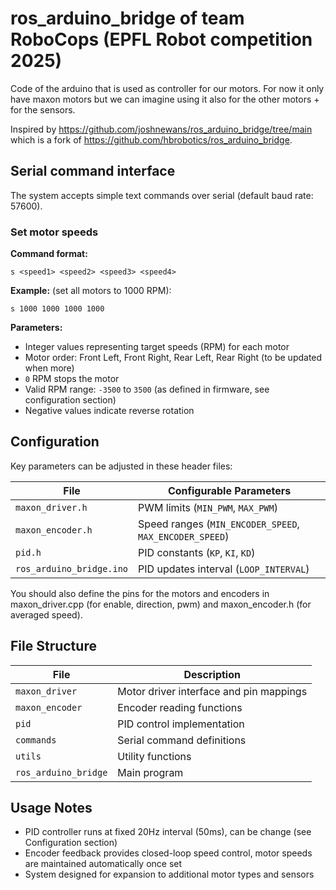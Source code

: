 # ros_arduino_bridge of team RoboCops (EPFL Robot competition 2025)

Code of the arduino that is used as controller for our motors. 
For now it only have maxon motors but we can imagine using it also for the other motors + for the sensors.

Inspired by https://github.com/joshnewans/ros_arduino_bridge/tree/main which is a fork of https://github.com/hbrobotics/ros_arduino_bridge.

## Serial command interface
The system accepts simple text commands over serial (default baud rate: 57600).

### Set motor speeds

**Command format:**

```
s <speed1> <speed2> <speed3> <speed4>
```

**Example:** (set all motors to 1000 RPM):

```
s 1000 1000 1000 1000
```

**Parameters:**
- Integer values representing target speeds (RPM) for each motor
- Motor order: Front Left, Front Right, Rear Left, Rear Right (to be updated when more)
- `0` RPM stops the motor
- Valid RPM range: `-3500` to `3500` (as defined in firmware, see configuration section)
- Negative values indicate reverse rotation

## Configuration
Key parameters can be adjusted in these header files:

| File | Configurable Parameters |
|------|-------------------------|
| `maxon_driver.h` | PWM limits (`MIN_PWM`, `MAX_PWM`) |
| `maxon_encoder.h` | Speed ranges (`MIN_ENCODER_SPEED`, `MAX_ENCODER_SPEED`) |
| `pid.h` | PID constants (`KP`, `KI`, `KD`) |
| `ros_arduino_bridge.ino` | PID updates interval (`LOOP_INTERVAL`) |

You should also define the pins for the motors and encoders in maxon_driver.cpp (for enable, direction, pwm) and maxon_encoder.h (for averaged speed).

## File Structure
| File | Description |
|------|-------------|
| `maxon_driver` | Motor driver interface and pin mappings |
| `maxon_encoder` | Encoder reading functions |
| `pid` | PID control implementation |
| `commands` | Serial command definitions |
| `utils` | Utility functions |
| `ros_arduino_bridge` | Main program |

## Usage Notes
- PID controller runs at fixed 20Hz interval (50ms), can be change (see Configuration section)
- Encoder feedback provides closed-loop speed control, motor speeds are maintained automatically once set
- System designed for expansion to additional motor types and sensors